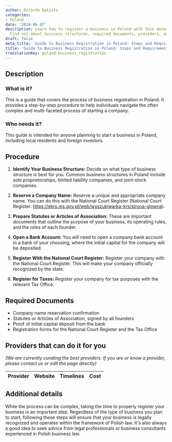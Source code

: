 ```yaml
---
author: Ricardo Batista
categories:
- Poland
date: '2024-06-07'
description: Learn how to register a business in Poland with this detailed guide.
  Find out about business structures, required documents, providers, and more.
draft: false
meta_title: 'Guide to Business Registration in Poland: Steps and Requirements'
title: 'Guide to Business Registration in Poland: Steps and Requirements'
translationKey: poland-business_registration
---
```



## Description
### What is it?
This is a guide that covers the process of business registration in Poland. It provides a step-by-step procedure to help individuals navigate the often complex and multi-faceted process of starting a company.

### Who needs it?
This guide is intended for anyone planning to start a business in Poland, including local residents and foreign investors.

## Procedure

1. **Identify Your Business Structure:** Decide on what type of business structure is best for you. Common business structures in Poland include sole proprietorships, limited liability companies, and joint-stock companies.

2. **Reserve a Company Name:** Reserve a unique and appropriate company name. You can do this with the National Court Register (National Court Register: https://ekrs.ms.gov.pl/web/wyszukiwarka-krs/strona-glowna).

3. **Prepare Statutes or Articles of Association:** These are important documents that outline the purpose of your business, its operating rules, and the roles of each founder.

4. **Open a Bank Account:** You will need to open a company bank account in a bank of your choosing, where the initial capital for the company will be deposited.

5. **Register With the National Court Register:** Register your company with the National Court Register. This will make your company officially recognized by the state.

6. **Register for Taxes:** Register your company for tax purposes with the relevant Tax Office. 

## Required Documents
- Company name reservation confirmation
- Statutes or Articles of Association, signed by all founders
- Proof of initial capital deposit from the bank
- Registration forms for the National Court Register and the Tax Office

## Providers that can do it for you

_(We are currently curating the best providers. If you are or know a provider, please contact us or edit the page directly)_

| Provider        |     Website     |     Timelines    |       Cost      |
| --------------- | --------------- |  :-------------: | :-------------: |

## Additional details
While the process can be complex, taking the time to properly register your business is an important step. Regardless of the type of business you plan to start, following these steps will ensure that your business is legally recognized and operates within the framework of Polish law. It's also always a good idea to seek advice from legal professionals or business consultants experienced in Polish business law.
